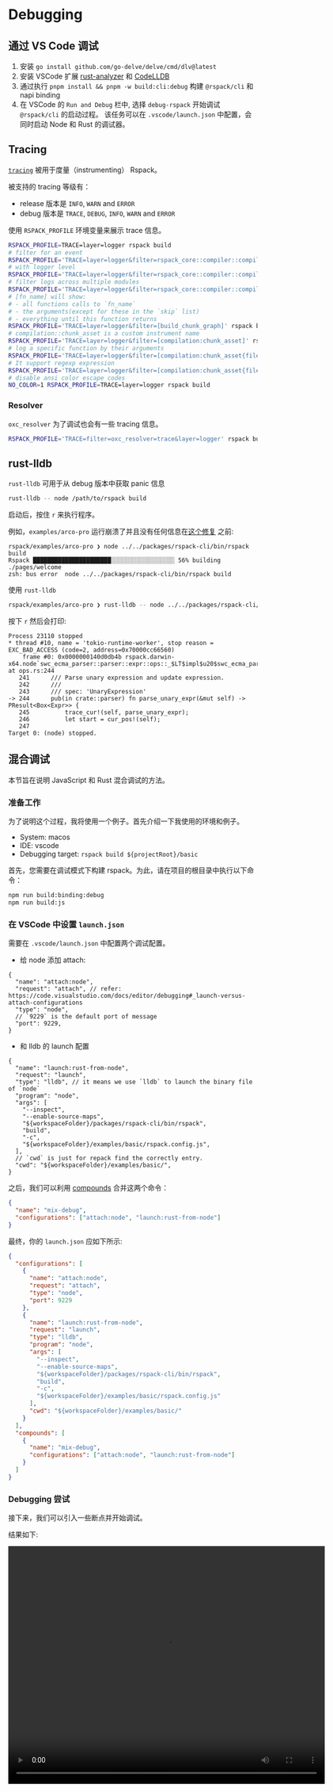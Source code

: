 # Debugging

## 通过 VS Code 调试

1. 安装 `go install github.com/go-delve/delve/cmd/dlv@latest`
2. 安装 VSCode 扩展 [rust-analyzer](https://marketplace.visualstudio.com/items?itemName=rust-lang.rust-analyzer) 和 [CodeLLDB](https://marketplace.visualstudio.com/items?itemName=vadimcn.vscode-lldb)
3. 通过执行 `pnpm install && pnpm -w build:cli:debug` 构建 `@rspack/cli` 和 napi binding
4. 在 VSCode 的 `Run and Debug` 栏中, 选择 `debug-rspack` 开始调试 `@rspack/cli` 的启动过程。 该任务可以在 `.vscode/launch.json` 中配置，会同时启动 Node 和 Rust 的调试器。

## Tracing

[`tracing`](https://crates.io/crates/tracing) 被用于度量（instrumenting） Rspack。

被支持的 tracing 等级有：

- release 版本是 `INFO`, `WARN` and `ERROR`
- debug 版本是 `TRACE`, `DEBUG`, `INFO`, `WARN` and `ERROR`

使用 `RSPACK_PROFILE` 环境变量来展示 trace 信息。

```bash
RSPACK_PROFILE=TRACE=layer=logger rspack build
# filter for an event
RSPACK_PROFILE='TRACE=layer=logger&filter=rspack_core::compiler::compilation' rspack build
# with logger level
RSPACK_PROFILE='TRACE=layer=logger&filter=rspack_core::compiler::compilation=info' rspack build
# filter logs across multiple modules
RSPACK_PROFILE='TRACE=layer=logger&filter=rspack_core::compiler::compilation,rspack_core::build_chunk_graph::code_splitter' rspack build
# [fn_name] will show:
# - all functions calls to `fn_name`
# - the arguments(except for these in the `skip` list)
# - everything until this function returns
RSPACK_PROFILE='TRACE=layer=logger&filter=[build_chunk_graph]' rspack build
# compilation::chunk_asset is a custom instrument name
RSPACK_PROFILE='TRACE=layer=logger&filter=[compilation:chunk_asset]' rspack build
# log a specific function by their arguments
RSPACK_PROFILE='TRACE=layer=logger&filter=[compilation:chunk_asset{filename="main\.js"}]' rspack build
# It support regexp expression
RSPACK_PROFILE='TRACE=layer=logger&filter=[compilation:chunk_asset{filename=".*\.js"}]' rspack build
# disable ansi color escape codes
NO_COLOR=1 RSPACK_PROFILE=TRACE=layer=logger rspack build
```

### Resolver

`oxc_resolver` 为了调试也会有一些 tracing 信息。

```bash
RSPACK_PROFILE='TRACE=filter=oxc_resolver=trace&layer=logger' rspack build
```

## rust-lldb

`rust-lldb` 可用于从 debug 版本中获取 panic 信息

```bash
rust-lldb -- node /path/to/rspack build
```

启动后，按住 `r` 来执行程序。

例如，`examples/arco-pro` 运行崩溃了并且没有任何信息在[这个修复](https://github.com/web-infra-dev/rspack/pull/3195/files) 之前:

```
rspack/examples/arco-pro ❯ node ../../packages/rspack-cli/bin/rspack build
Rspack ██████████████████████░░░░░░░░░░░░░░░░░░ 56% building ./pages/welcome
zsh: bus error  node ../../packages/rspack-cli/bin/rspack build
```

使用 `rust-lldb`

```bash
rspack/examples/arco-pro ❯ rust-lldb -- node ../../packages/rspack-cli/bin/rspack build
```

按下 `r` 然后会打印:

```
Process 23110 stopped
* thread #10, name = 'tokio-runtime-worker', stop reason = EXC_BAD_ACCESS (code=2, address=0x70000cc66560)
    frame #0: 0x0000000140d0db4b rspack.darwin-x64.node`swc_ecma_parser::parser::expr::ops::_$LT$impl$u20$swc_ecma_parser..parser..Parser$LT$I$GT$$GT$::parse_unary_expr::h29f49330a806839c(self=0x0000000000000000) at ops.rs:244
   241 	    /// Parse unary expression and update expression.
   242 	    ///
   243 	    /// spec: 'UnaryExpression'
-> 244 	    pub(in crate::parser) fn parse_unary_expr(&mut self) -> PResult<Box<Expr>> {
   245 	        trace_cur!(self, parse_unary_expr);
   246 	        let start = cur_pos!(self);
   247
Target 0: (node) stopped.
```

## 混合调试

本节旨在说明 JavaScript 和 Rust 混合调试的方法。

### 准备工作

为了说明这个过程，我将使用一个例子。首先介绍一下我使用的环境和例子。

- System: macos
- IDE: vscode
- Debugging target: `rspack build ${projectRoot}/basic`

首先，您需要在调试模式下构建 rspack。为此，请在项目的根目录中执行以下命令：

```bash
npm run build:binding:debug
npm run build:js
```

### 在 VSCode 中设置 `launch.json`

需要在 `.vscode/launch.json` 中配置两个调试配置。

- 给 node 添加 attach:

```jsonc
{
  "name": "attach:node",
  "request": "attach", // refer: https://code.visualstudio.com/docs/editor/debugging#_launch-versus-attach-configurations
  "type": "node",
  // `9229` is the default port of message
  "port": 9229,
}
```

- 和 lldb 的 launch 配置

```jsonc
{
  "name": "launch:rust-from-node",
  "request": "launch",
  "type": "lldb", // it means we use `lldb` to launch the binary file of `node`
  "program": "node",
  "args": [
    "--inspect",
    "--enable-source-maps",
    "${workspaceFolder}/packages/rspack-cli/bin/rspack",
    "build",
    "-c",
    "${workspaceFolder}/examples/basic/rspack.config.js",
  ],
  // `cwd` is just for repack find the correctly entry.
  "cwd": "${workspaceFolder}/examples/basic/",
}
```

之后，我们可以利用 [compounds](https://code.visualstudio.com/docs/editor/debugging#_compound-launch-configurations) 合并这两个命令：

```json
{
  "name": "mix-debug",
  "configurations": ["attach:node", "launch:rust-from-node"]
}
```

最终，你的 `launch.json` 应如下所示:

```json
{
  "configurations": [
    {
      "name": "attach:node",
      "request": "attach",
      "type": "node",
      "port": 9229
    },
    {
      "name": "launch:rust-from-node",
      "request": "launch",
      "type": "lldb",
      "program": "node",
      "args": [
        "--inspect",
        "--enable-source-maps",
        "${workspaceFolder}/packages/rspack-cli/bin/rspack",
        "build",
        "-c",
        "${workspaceFolder}/examples/basic/rspack.config.js"
      ],
      "cwd": "${workspaceFolder}/examples/basic/"
    }
  ],
  "compounds": [
    {
      "name": "mix-debug",
      "configurations": ["attach:node", "launch:rust-from-node"]
    }
  ]
}
```

### Debugging 尝试

接下来，我们可以引入一些断点并开始调试。

结果如下:

<video width="640" height="480" controls>
  <source src="https://github.com/web-infra-dev/rspack/assets/30187863/106983f7-a59e-4d9e-9001-552f4441d88b" type="video/mp4">
  Your browser does not support the video tag.
</video>
